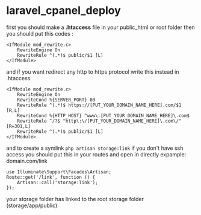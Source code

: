 # laravel_cpanel_deploy
first you should make a **.htaccess** file in your public_html or root folder
then you should put this codes :
```
<IfModule mod_rewrite.c>
    RewriteEngine On
    RewriteRule ^(.*)$ public/$1 [L]
</IfModule>
```
and if you want redirect any http to https protocol write this instead in .htaccess

```
<IfModule mod_rewrite.c>
    RewriteEngine On
    RewriteCond %{SERVER_PORT} 80
    RewriteRule ^(.*)$ https://[PUT_YOUR_DOMAIN_NAME_HERE].com/$1 [R,L]
    RewriteCond %{HTTP_HOST} ^www\.[PUT_YOUR_DOMAIN_NAME_HERE]\.com$
    RewriteRule ^/?$ "http\:\/[PUT_YOUR_DOMAIN_NAME_HERE]\.com\/" [R=301,L]
    RewriteRule ^(.*)$ public/$1 [L]
</IfModule>
```

and to create a symlink `php artisan storage:link` if you don't have ssh access
you should put this in your routes
and open in directly expample: domain.com/link

```
use Illuminate\Support\Facades\Artisan;
Route::get('/link', function () {
    Artisan::call('storage:link');
});
```

your storage folder has linked to the root storage folder (storage/app/public)
